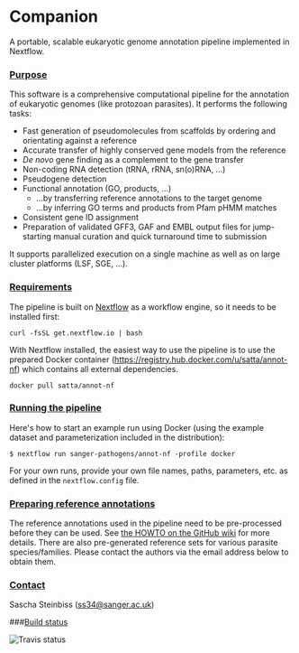 # Companion

A portable, scalable eukaryotic genome annotation pipeline implemented in Nextflow.

### [Purpose](#platforms)

This software is a comprehensive computational pipeline for the annotation of
eukaryotic genomes (like protozoan parasites). It performs the following tasks:

  - Fast generation of pseudomolecules from scaffolds by ordering and orientating against a reference
  - Accurate transfer of highly conserved gene models from the reference
  - _De novo_ gene finding as a complement to the gene transfer
  - Non-coding RNA detection (tRNA, rRNA, sn(o)RNA, ...)
  - Pseudogene detection
  - Functional annotation (GO, products, ...)
    - ...by transferring reference annotations to the target genome
    - ...by inferring GO terms and products from Pfam pHMM matches
  - Consistent gene ID assignment
  - Preparation of validated GFF3, GAF and EMBL output files for jump-starting manual curation and quick turnaround time to submission

It supports parallelized execution on a single machine as well as on large cluster platforms (LSF, SGE, ...).

### [Requirements](#requirements)

The pipeline is built on [Nextflow](http://nextflow.io) as a workflow engine, so it needs to be installed first:
```
curl -fsSL get.nextflow.io | bash
```

With Nextflow installed, the easiest way to use the pipeline is to use the prepared Docker container (https://registry.hub.docker.com/u/satta/annot-nf) which contains all external dependencies.
```
docker pull satta/annot-nf
```

### [Running the pipeline](#running)

Here's how to start an example run using Docker (using the example dataset and parameterization included in the distribution):
```
$ nextflow run sanger-pathogens/annot-nf -profile docker
```

For your own runs, provide your own file names, paths, parameters, etc. as defined in the `nextflow.config` file.

### [Preparing reference annotations](#reference)

The reference annotations used in the pipeline need to be pre-processed before they can be used.
See [the HOWTO on the GitHub wiki](https://github.com/sanger-pathogens/annot-nf/wiki/Preparing-reference-data-sets) for more details. There are also pre-generated reference sets for various parasite species/families. Please contact the authors via the email address below to obtain them.

### [Contact](#contact)

Sascha Steinbiss (ss34@sanger.ac.uk)

###[Build status](#build)

![Travis status](https://api.travis-ci.org/sanger-pathogens/annot-nf.svg)
